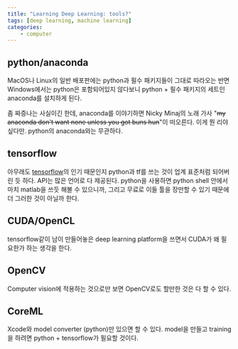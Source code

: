 ```yaml
---
title: "Learning Deep Learning: tools?"
tags: [deep learning, machine learning]
categories:
    - computer
---
```


## python/anaconda

MacOS나 Linux의 일반 배포판에는 python과 필수 패키지들이 그대로 따라오는 반면 Windows에서는 python은 포함되어있지 않다보니 python + 필수 패키지의 세트인 anaconda를 설치하게 된다. 

좀 짜증나는 사실이긴 한데, anaconda를 이야기하면 Nicky Minaj의 노래 가사 "~~my anaconda don't want none unless you got buns hun~~"이 떠오른다. 이게 뭔 리야 싶다만. python의 anaconda와는 무관하다. 

## tensorflow

아무래도 [tensorflow](https://www.tensorflow.org/)의 인기 때문인지 python과 tf를 쓰는 것이 업계 표준처럼 되어버린 듯 하다. API는 많은 언어로 다 제공된다. python을 사용하면 python shell 안에서 마치 matlab을 쓰듯 해볼 수 있으니까, 그리고 무료로 이들 툴을 장만할 수 있기 때문에 더 그러한 것이 아닐까 한다.

## CUDA/OpenCL

tensorflow같이 남이 만들어놓은 deep learning platform을 쓰면서 CUDA가 왜 필요한가 하는 생각을 한다. 

## OpenCV

Computer vision에 적용하는 것으로만 보면 OpenCV로도 할만한 것은 다 할 수 있다. 

## CoreML

Xcode와 model converter (python)만 있으면 할 수 있다. model을 만들고 training을 하려면 python + tensorflow가 필요할 것이다. 